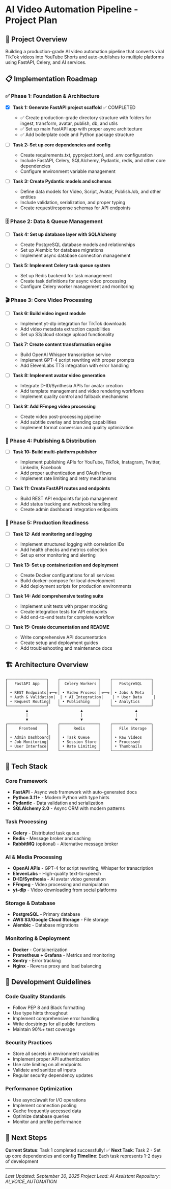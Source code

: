 # AI Video Automation Pipeline - Project Plan

## 🎯 Project Overview
Building a production-grade AI video automation pipeline that converts viral TikTok videos into YouTube Shorts and auto-publishes to multiple platforms using FastAPI, Celery, and AI services.

## 📋 Implementation Roadmap

### ✅ Phase 1: Foundation & Architecture
- [x] **Task 1: Generate FastAPI project scaffold** ✅ COMPLETED
  - ✅ Create production-grade directory structure with folders for ingest, transform, avatar, publish, db, and utils
  - ✅ Set up main FastAPI app with proper async architecture
  - ✅ Add boilerplate code and Python package structure

- [ ] **Task 2: Set up core dependencies and config**
  - Create requirements.txt, pyproject.toml, and .env configuration
  - Include FastAPI, Celery, SQLAlchemy, Pydantic, redis, and other core dependencies
  - Configure environment variable management

- [ ] **Task 3: Create Pydantic models and schemas**
  - Define data models for Video, Script, Avatar, PublishJob, and other entities
  - Include validation, serialization, and proper typing
  - Create request/response schemas for API endpoints

### 🗄️ Phase 2: Data & Queue Management
- [ ] **Task 4: Set up database layer with SQLAlchemy**
  - Create PostgreSQL database models and relationships
  - Set up Alembic for database migrations
  - Implement async database connection management

- [ ] **Task 5: Implement Celery task queue system**
  - Set up Redis backend for task management
  - Create task definitions for async video processing
  - Configure Celery worker management and monitoring

### 🎬 Phase 3: Core Video Processing
- [ ] **Task 6: Build video ingest module**
  - Implement yt-dlp integration for TikTok downloads
  - Add video metadata extraction capabilities
  - Set up S3/cloud storage upload functionality

- [ ] **Task 7: Create content transformation engine**
  - Build OpenAI Whisper transcription service
  - Implement GPT-4 script rewriting with proper prompts
  - Add ElevenLabs TTS integration with error handling

- [ ] **Task 8: Implement avatar video generation**
  - Integrate D-ID/Synthesia APIs for avatar creation
  - Add template management and video rendering workflows
  - Implement quality control and fallback mechanisms

- [ ] **Task 9: Add FFmpeg video processing**
  - Create video post-processing pipeline
  - Add subtitle overlay and branding capabilities
  - Implement format conversion and quality optimization

### 🚀 Phase 4: Publishing & Distribution
- [ ] **Task 10: Build multi-platform publisher**
  - Implement publishing APIs for YouTube, TikTok, Instagram, Twitter, LinkedIn, Facebook
  - Add proper authentication and OAuth flows
  - Implement rate limiting and retry mechanisms

- [ ] **Task 11: Create FastAPI routes and endpoints**
  - Build REST API endpoints for job management
  - Add status tracking and webhook handling
  - Create admin dashboard integration endpoints

### 🔧 Phase 5: Production Readiness
- [ ] **Task 12: Add monitoring and logging**
  - Implement structured logging with correlation IDs
  - Add health checks and metrics collection
  - Set up error monitoring and alerting

- [ ] **Task 13: Set up containerization and deployment**
  - Create Docker configurations for all services
  - Build docker-compose for local development
  - Add deployment scripts for production environments

- [ ] **Task 14: Add comprehensive testing suite**
  - Implement unit tests with proper mocking
  - Create integration tests for API endpoints
  - Add end-to-end tests for complete workflow

- [ ] **Task 15: Create documentation and README**
  - Write comprehensive API documentation
  - Create setup and deployment guides
  - Add troubleshooting and maintenance docs

## 🏗️ Architecture Overview

```
┌─────────────────┐    ┌─────────────────┐    ┌─────────────────┐
│   FastAPI App   │    │  Celery Workers │    │   PostgreSQL    │
│                 │    │                 │    │                 │
│ • REST Endpoints│◄──►│ • Video Process │◄──►│ • Jobs & Meta   │
│ • Auth & Validation│  │ • AI Integration│    │ • User Data     │
│ • Request Routing│   │ • Publishing    │    │ • Analytics     │
└─────────────────┘    └─────────────────┘    └─────────────────┘
         ▲                       ▲                       ▲
         │                       │                       │
         ▼                       ▼                       ▼
┌─────────────────┐    ┌─────────────────┐    ┌─────────────────┐
│     Frontend    │    │      Redis      │    │   File Storage  │
│                 │    │                 │    │                 │
│ • Admin Dashboard│   │ • Task Queue    │    │ • Raw Videos    │
│ • Job Monitoring│    │ • Session Store │    │ • Processed     │
│ • User Interface│    │ • Rate Limiting │    │ • Thumbnails    │
└─────────────────┘    └─────────────────┘    └─────────────────┘
```

## 🔧 Tech Stack

### Core Framework
- **FastAPI** - Async web framework with auto-generated docs
- **Python 3.11+** - Modern Python with type hints
- **Pydantic** - Data validation and serialization
- **SQLAlchemy 2.0** - Async ORM with modern patterns

### Task Processing
- **Celery** - Distributed task queue
- **Redis** - Message broker and caching
- **RabbitMQ** (optional) - Alternative message broker

### AI & Media Processing
- **OpenAI APIs** - GPT-4 for script rewriting, Whisper for transcription
- **ElevenLabs** - High-quality text-to-speech
- **D-ID/Synthesia** - AI avatar video generation
- **FFmpeg** - Video processing and manipulation
- **yt-dlp** - Video downloading from social platforms

### Storage & Database
- **PostgreSQL** - Primary database
- **AWS S3/Google Cloud Storage** - File storage
- **Alembic** - Database migrations

### Monitoring & Deployment
- **Docker** - Containerization
- **Prometheus + Grafana** - Metrics and monitoring
- **Sentry** - Error tracking
- **Nginx** - Reverse proxy and load balancing

## 📝 Development Guidelines

### Code Quality Standards
- Follow PEP 8 and Black formatting
- Use type hints throughout
- Implement comprehensive error handling
- Write docstrings for all public functions
- Maintain 90%+ test coverage

### Security Practices
- Store all secrets in environment variables
- Implement proper API authentication
- Use rate limiting on all endpoints
- Validate and sanitize all inputs
- Regular security dependency updates

### Performance Optimization
- Use async/await for I/O operations
- Implement connection pooling
- Cache frequently accessed data
- Optimize database queries
- Monitor and profile performance

## 🚀 Next Steps

**Current Status**: Task 1 completed successfully! ✅
**Next Task**: Task 2 - Set up core dependencies and config
**Timeline**: Each task represents 1-2 days of development

---

*Last Updated: September 30, 2025*
*Project Lead: AI Assistant*
*Repository: AI_VOICE_AUTOMATION*